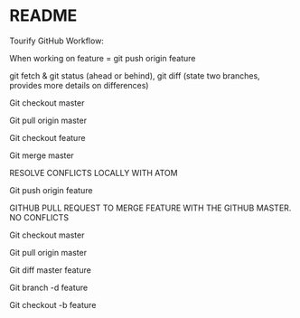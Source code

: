 # README

Tourify GitHub Workflow:

When working on feature = git push origin feature

git fetch & git status (ahead or behind), git diff (state two branches, provides more details on differences)

Git checkout master

Git pull origin master

Git checkout feature

Git merge master

RESOLVE CONFLICTS LOCALLY WITH ATOM

Git push origin feature

GITHUB PULL REQUEST TO MERGE FEATURE WITH THE GITHUB MASTER. NO CONFLICTS

Git checkout master

Git pull origin master

Git diff master feature

Git branch -d feature

Git checkout -b feature
